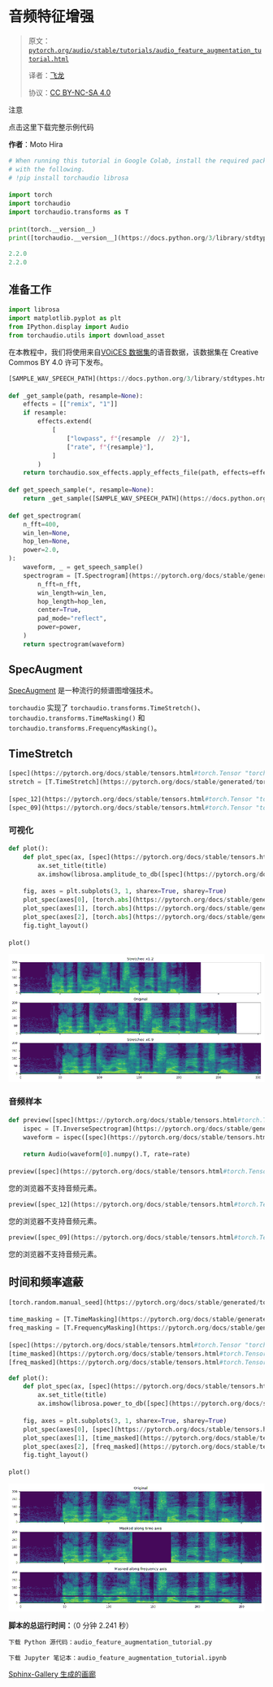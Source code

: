 # 音频特征增强

> 原文：[`pytorch.org/audio/stable/tutorials/audio_feature_augmentation_tutorial.html`](https://pytorch.org/audio/stable/tutorials/audio_feature_augmentation_tutorial.html)
>
> 译者：[飞龙](https://github.com/wizardforcel)
>
> 协议：[CC BY-NC-SA 4.0](http://creativecommons.org/licenses/by-nc-sa/4.0/)


注意

点击这里下载完整示例代码

**作者**：Moto Hira

```py
# When running this tutorial in Google Colab, install the required packages
# with the following.
# !pip install torchaudio librosa

import torch
import torchaudio
import torchaudio.transforms as T

print(torch.__version__)
print([torchaudio.__version__](https://docs.python.org/3/library/stdtypes.html#str "builtins.str")) 
```

```py
2.2.0
2.2.0 
```

## 准备工作

```py
import librosa
import matplotlib.pyplot as plt
from IPython.display import Audio
from torchaudio.utils import download_asset 
```

在本教程中，我们将使用来自[VOiCES 数据集](https://iqtlabs.github.io/voices/)的语音数据，该数据集在 Creative Commos BY 4.0 许可下发布。

```py
[SAMPLE_WAV_SPEECH_PATH](https://docs.python.org/3/library/stdtypes.html#str "builtins.str") = download_asset("tutorial-assets/Lab41-SRI-VOiCES-src-sp0307-ch127535-sg0042.wav")

def _get_sample(path, resample=None):
    effects = [["remix", "1"]]
    if resample:
        effects.extend(
            [
                ["lowpass", f"{resample  //  2}"],
                ["rate", f"{resample}"],
            ]
        )
    return torchaudio.sox_effects.apply_effects_file(path, effects=effects)

def get_speech_sample(*, resample=None):
    return _get_sample([SAMPLE_WAV_SPEECH_PATH](https://docs.python.org/3/library/stdtypes.html#str "builtins.str"), resample=resample)

def get_spectrogram(
    n_fft=400,
    win_len=None,
    hop_len=None,
    power=2.0,
):
    waveform, _ = get_speech_sample()
    spectrogram = [T.Spectrogram](https://pytorch.org/docs/stable/generated/torch.nn.Module.html#torch.nn.Module "torch.nn.Module")(
        n_fft=n_fft,
        win_length=win_len,
        hop_length=hop_len,
        center=True,
        pad_mode="reflect",
        power=power,
    )
    return spectrogram(waveform) 
```

## SpecAugment

[SpecAugment](https://ai.googleblog.com/2019/04/specaugment-new-data-augmentation.html) 是一种流行的频谱图增强技术。

`torchaudio` 实现了 `torchaudio.transforms.TimeStretch()`、`torchaudio.transforms.TimeMasking()` 和 `torchaudio.transforms.FrequencyMasking()`。

## TimeStretch

```py
[spec](https://pytorch.org/docs/stable/tensors.html#torch.Tensor "torch.Tensor") = get_spectrogram(power=None)
stretch = [T.TimeStretch](https://pytorch.org/docs/stable/generated/torch.nn.Module.html#torch.nn.Module "torch.nn.Module")()

[spec_12](https://pytorch.org/docs/stable/tensors.html#torch.Tensor "torch.Tensor") = stretch([spec](https://pytorch.org/docs/stable/tensors.html#torch.Tensor "torch.Tensor"), overriding_rate=1.2)
[spec_09](https://pytorch.org/docs/stable/tensors.html#torch.Tensor "torch.Tensor") = stretch([spec](https://pytorch.org/docs/stable/tensors.html#torch.Tensor "torch.Tensor"), overriding_rate=0.9) 
```

### 可视化

```py
def plot():
    def plot_spec(ax, [spec](https://pytorch.org/docs/stable/tensors.html#torch.Tensor "torch.Tensor"), title):
        ax.set_title(title)
        ax.imshow(librosa.amplitude_to_db([spec](https://pytorch.org/docs/stable/tensors.html#torch.Tensor "torch.Tensor")), origin="lower", aspect="auto")

    fig, axes = plt.subplots(3, 1, sharex=True, sharey=True)
    plot_spec(axes[0], [torch.abs](https://pytorch.org/docs/stable/generated/torch.abs.html#torch.abs "torch.abs")([spec_12](https://pytorch.org/docs/stable/tensors.html#torch.Tensor "torch.Tensor")[0]), title="Stretched x1.2")
    plot_spec(axes[1], [torch.abs](https://pytorch.org/docs/stable/generated/torch.abs.html#torch.abs "torch.abs")([spec](https://pytorch.org/docs/stable/tensors.html#torch.Tensor "torch.Tensor")[0]), title="Original")
    plot_spec(axes[2], [torch.abs](https://pytorch.org/docs/stable/generated/torch.abs.html#torch.abs "torch.abs")([spec_09](https://pytorch.org/docs/stable/tensors.html#torch.Tensor "torch.Tensor")[0]), title="Stretched x0.9")
    fig.tight_layout()

plot() 
```

![拉伸 x1.2，原始，拉伸 x0.9](img/2d28a63fd3c52fb5175ba466b3a427ae.png)

### 音频样本

```py
def preview([spec](https://pytorch.org/docs/stable/tensors.html#torch.Tensor "torch.Tensor"), rate=16000):
    ispec = [T.InverseSpectrogram](https://pytorch.org/docs/stable/generated/torch.nn.Module.html#torch.nn.Module "torch.nn.Module")()
    waveform = ispec([spec](https://pytorch.org/docs/stable/tensors.html#torch.Tensor "torch.Tensor"))

    return Audio(waveform[0].numpy().T, rate=rate)

preview([spec](https://pytorch.org/docs/stable/tensors.html#torch.Tensor "torch.Tensor")) 
```

您的浏览器不支持音频元素。

```py
preview([spec_12](https://pytorch.org/docs/stable/tensors.html#torch.Tensor "torch.Tensor")) 
```

您的浏览器不支持音频元素。

```py
preview([spec_09](https://pytorch.org/docs/stable/tensors.html#torch.Tensor "torch.Tensor")) 
```

您的浏览器不支持音频元素。

## 时间和频率遮蔽

```py
[torch.random.manual_seed](https://pytorch.org/docs/stable/generated/torch.manual_seed.html#torch.manual_seed "torch.manual_seed")(4)

time_masking = [T.TimeMasking](https://pytorch.org/docs/stable/generated/torch.nn.Module.html#torch.nn.Module "torch.nn.Module")(time_mask_param=80)
freq_masking = [T.FrequencyMasking](https://pytorch.org/docs/stable/generated/torch.nn.Module.html#torch.nn.Module "torch.nn.Module")(freq_mask_param=80)

[spec](https://pytorch.org/docs/stable/tensors.html#torch.Tensor "torch.Tensor") = get_spectrogram()
[time_masked](https://pytorch.org/docs/stable/tensors.html#torch.Tensor "torch.Tensor") = time_masking([spec](https://pytorch.org/docs/stable/tensors.html#torch.Tensor "torch.Tensor"))
[freq_masked](https://pytorch.org/docs/stable/tensors.html#torch.Tensor "torch.Tensor") = freq_masking([spec](https://pytorch.org/docs/stable/tensors.html#torch.Tensor "torch.Tensor")) 
```

```py
def plot():
    def plot_spec(ax, [spec](https://pytorch.org/docs/stable/tensors.html#torch.Tensor "torch.Tensor"), title):
        ax.set_title(title)
        ax.imshow(librosa.power_to_db([spec](https://pytorch.org/docs/stable/tensors.html#torch.Tensor "torch.Tensor")), origin="lower", aspect="auto")

    fig, axes = plt.subplots(3, 1, sharex=True, sharey=True)
    plot_spec(axes[0], [spec](https://pytorch.org/docs/stable/tensors.html#torch.Tensor "torch.Tensor")[0], title="Original")
    plot_spec(axes[1], [time_masked](https://pytorch.org/docs/stable/tensors.html#torch.Tensor "torch.Tensor")[0], title="Masked along time axis")
    plot_spec(axes[2], [freq_masked](https://pytorch.org/docs/stable/tensors.html#torch.Tensor "torch.Tensor")[0], title="Masked along frequency axis")
    fig.tight_layout()

plot() 
```

![原始，沿时间轴遮蔽，沿频率轴遮蔽](img/dfd47c6272905af9b424d7f0d4c7d9b6.png)

**脚本的总运行时间：**（0 分钟 2.241 秒）

`下载 Python 源代码：audio_feature_augmentation_tutorial.py`

`下载 Jupyter 笔记本：audio_feature_augmentation_tutorial.ipynb`

[Sphinx-Gallery 生成的画廊](https://sphinx-gallery.github.io)
